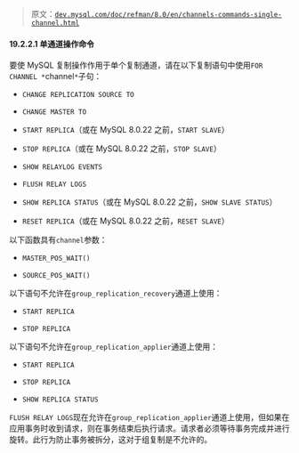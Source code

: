 > 原文：[`dev.mysql.com/doc/refman/8.0/en/channels-commands-single-channel.html`](https://dev.mysql.com/doc/refman/8.0/en/channels-commands-single-channel.html)

#### 19.2.2.1 单通道操作命令

要使 MySQL 复制操作作用于单个复制通道，请在以下复制语句中使用`FOR CHANNEL *`channel`*`子句：

+   `CHANGE REPLICATION SOURCE TO`

+   `CHANGE MASTER TO`

+   `START REPLICA`（或在 MySQL 8.0.22 之前，`START SLAVE`）

+   `STOP REPLICA`（或在 MySQL 8.0.22 之前，`STOP SLAVE`）

+   `SHOW RELAYLOG EVENTS`

+   `FLUSH RELAY LOGS`

+   `SHOW REPLICA STATUS`（或在 MySQL 8.0.22 之前，`SHOW SLAVE STATUS`）

+   `RESET REPLICA`（或在 MySQL 8.0.22 之前，`RESET SLAVE`）

以下函数具有`channel`参数：

+   `MASTER_POS_WAIT()`

+   `SOURCE_POS_WAIT()`

以下语句不允许在`group_replication_recovery`通道上使用：

+   `START REPLICA`

+   `STOP REPLICA`

以下语句不允许在`group_replication_applier`通道上使用：

+   `START REPLICA`

+   `STOP REPLICA`

+   `SHOW REPLICA STATUS`

`FLUSH RELAY LOGS`现在允许在`group_replication_applier`通道上使用，但如果在应用事务时收到请求，则在事务结束后执行请求。请求者必须等待事务完成并进行旋转。此行为防止事务被拆分，这对于组复制是不允许的。
